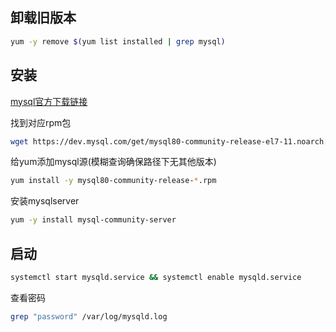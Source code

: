 ## 卸载旧版本

```sh
yum -y remove $(yum list installed | grep mysql)
```

## 安装

[mysql官方下载链接](https://dev.mysql.com/downloads/)

找到对应rpm包

```sh
wget https://dev.mysql.com/get/mysql80-community-release-el7-11.noarch.rpm
```

给yum添加mysql源(模糊查询确保路径下无其他版本)

```sh
yum install -y mysql80-community-release-*.rpm
```

安装mysqlserver

```sh
yum -y install mysql-community-server
```

## 启动

```sh
systemctl start mysqld.service && systemctl enable mysqld.service
```

查看密码

```sh
grep "password" /var/log/mysqld.log
```